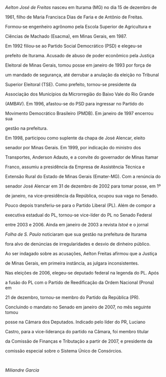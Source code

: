 

 



*Aelton José de Freitas* nasceu em Iturama (MG) no dia 15 de dezembro de

1961, filho de Maria Francisca Dias de Faria e de Antônio de Freitas.



Formou-se engenheiro agrônomo pela Escola Superior de Agricultura e

Ciências de Machado (Esacma), em Minas Gerais, em 1987.



Em 1992 filiou-se ao Partido Social Democrático (PSD) e elegeu-se

prefeito de Iturama. Acusado de abuso de poder econômico pela Justiça

Eleitoral de Minas Gerais, tomou posse em janeiro de 1993 por força de

um mandado de segurança, até derrubar a anulação da eleição no Tribunal

Superior Eleitoral (TSE). Como prefeito, tornou-se presidente da

Associação dos Municípios da Microrregião do Baixo Vale do Rio Grande

(AMBAV). Em 1996, afastou-se do PSD para ingressar no Partido do

Movimento Democrático Brasileiro (PMDB). Em janeiro de 1997 encerrou sua

gestão na prefeitura.



Em 1998, participou como suplente da chapa de José Alencar, eleito

senador por Minas Gerais. Em 1999, por indicação do ministro dos

Transportes, Anderson Adauto, e a convite do governador de Minas Itamar

Franco, assumiu a presidência da Empresa de Assistência Técnica e

Extensão Rural do Estado de Minas Gerais (Emater-MG). Com a renúncia do

senador José Alencar em 31 de dezembro de 2002 para tomar posse, em 1º

de janeiro, na vice-presidência da República, ocupou sua vaga no Senado.

Pouco depois transferiu-se para o Partido Liberal (PL). Além de compor a

executiva estadual do PL, tornou-se vice-líder do PL no Senado Federal

entre 2003 e 2006. Ainda em janeiro de 2003 a revista *Istoé* e o jornal

*Folha de S. Paulo* noticiaram que sua gestão na prefeitura de Iturama

fora alvo de denúncias de irregularidades e desvio de dinheiro público.

Ao ser indagado sobre as acusações, Aelton Freitas afirmou que a Justiça

de Minas Gerais, em primeira instância, as julgara inconsistentes.



Nas eleições de 2006, elegeu-se deputado federal na legenda do PL. Após

a fusão do PL com o Partido de Reedificação da Ordem Nacional (Prona) em

21 de dezembro, tornou-se membro do Partido da República (PR).

Concluindo o mandato no Senado em janeiro de 2007, no mês seguinte tomou

posse na Câmara dos Deputados. Indicado pelo líder do PR, Luciano

Castro, para a vice-liderança do partido na Câmara, foi membro titular

da Comissão de Finanças e Tributação a partir de 2007, e presidente da

comissão especial sobre o Sistema Único de Consórcios.



 



*Miliandre Garcia*



 



